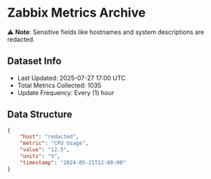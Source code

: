 # Zabbix Metrics Archive

⚠️ **Note**: Sensitive fields like hostnames and system descriptions are redacted.

## Dataset Info
- Last Updated: 2025-07-27 17:00 UTC
- Total Metrics Collected: 1035
- Update Frequency: Every (1) hour

## Data Structure
```json
{
    "host": "redacted",
    "metric": "CPU Usage",
    "value": "12.5",
    "units": "%",
    "timestamp": "2024-05-21T12:00:00"
}
```
